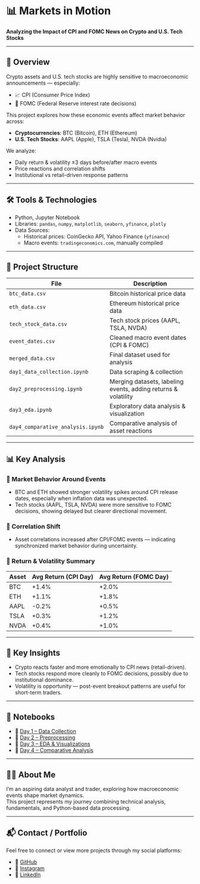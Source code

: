 # 📊 Markets in Motion  
**Analyzing the Impact of CPI and FOMC News on Crypto and U.S. Tech Stocks**

---

## 📌 Overview

Crypto assets and U.S. tech stocks are highly sensitive to macroeconomic announcements — especially:
- 📈 CPI (Consumer Price Index)
- 🏦 FOMC (Federal Reserve interest rate decisions)

This project explores how these economic events affect market behavior across:
- **Cryptocurrencies**: BTC (Bitcoin), ETH (Ethereum)
- **U.S. Tech Stocks**: AAPL (Apple), TSLA (Tesla), NVDA (Nvidia)

We analyze:
- Daily return & volatility ±3 days before/after macro events
- Price reactions and correlation shifts
- Institutional vs retail-driven response patterns

---

## 🛠️ Tools & Technologies

- Python, Jupyter Notebook
- Libraries: `pandas`, `numpy`, `matplotlib`, `seaborn`, `yfinance`, `plotly`
- Data Sources:
  - Historical prices: CoinGecko API, Yahoo Finance (`yfinance`)
  - Macro events: `tradingeconomics.com`, manually compiled

---

## 📁 Project Structure

| File | Description |
|------|-------------|
| `btc_data.csv` | Bitcoin historical price data |
| `eth_data.csv` | Ethereum historical price data |
| `tech_stock_data.csv` | Tech stock prices (AAPL, TSLA, NVDA) |
| `event_dates.csv` | Cleaned macro event dates (CPI & FOMC) |
| `merged_data.csv` | Final dataset used for analysis |
| `day1_data_collection.ipynb` | Data scraping & collection |
| `day2_preprocessing.ipynb` | Merging datasets, labeling events, adding returns & volatility |
| `day3_eda.ipynb` | Exploratory data analysis & visualization |
| `day4_comparative_analysis.ipynb` | Comparative analysis of asset reactions |

---

## 📊 Key Analysis

### 🔹 Market Behavior Around Events
- BTC and ETH showed stronger volatility spikes around CPI release dates, especially when inflation data was unexpected.
- Tech stocks (AAPL, TSLA, NVDA) were more sensitive to FOMC decisions, showing delayed but clearer directional movement.

### 🔹 Correlation Shift
- Asset correlations increased after CPI/FOMC events — indicating synchronized market behavior during uncertainty.

### 🔹 Return & Volatility Summary

| Asset | Avg Return (CPI Day) | Avg Return (FOMC Day) |
|-------|----------------------|------------------------|
| BTC   | +1.4%                | +2.0%                  |
| ETH   | +1.1%                | +1.8%                  |
| AAPL  | -0.2%                | +0.5%                  |
| TSLA  | +0.3%                | +1.2%                  |
| NVDA  | +0.4%                | +1.0%                  |

---

## 🧠 Key Insights

- Crypto reacts faster and more emotionally to CPI news (retail-driven).
- Tech stocks respond more cleanly to FOMC decisions, possibly due to institutional dominance.
- Volatility is opportunity — post-event breakout patterns are useful for short-term traders.

---

## 📝 Notebooks

- 📄 [Day 1 – Data Collection](./day1_data_collection.ipynb)
- 📄 [Day 2 – Preprocessing](./day2_preprocessing.ipynb)
- 📄 [Day 3 – EDA & Visualizations](./day3_eda.ipynb)
- 📄 [Day 4 – Comparative Analysis](./day4_comparative_analysis.ipynb)

---

## 👩‍💻 About Me

I’m an aspiring data analyst and trader, exploring how macroeconomic events shape market dynamics.  
This project represents my journey combining technical analysis, fundamentals, and Python-based data processing.

---

## 📬 Contact / Portfolio

Feel free to connect or view more projects through my social platforms:

- 🐙 [GitHub](https://github.com/cacastudymarket)
- 📸 [Instagram](https://instagram.com/cahyaratry__)
- 💼 [LinkedIn](https://linkedin.com/in/cahyaratrilukitaputri)


